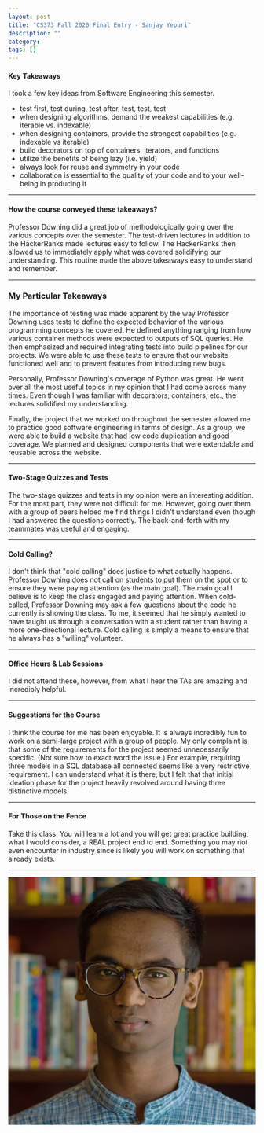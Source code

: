 ```yaml
---
layout: post
title: "CS373 Fall 2020 Final Entry - Sanjay Yepuri"
description: ""
category:
tags: []
---
```


#### Key Takeaways
I took a few key ideas from Software Engineering this semester.

- test first, test during, test after, test, test, test
- when designing algorithms, demand the weakest capabilities (e.g. iterable vs. indexable)
- when designing containers, provide the strongest capabilities (e.g. indexable vs iterable)
- build decorators on top of containers, iterators, and functions
- utilize the benefits of being lazy (i.e. yield)
- always look for reuse and symmetry in your code
- collaboration is essential to the quality of your code and to your well-being in producing it


---
#### How the course conveyed these takeaways?

Professor Downing did a great job of methodologically going over the various concepts over the semester. The test-driven lectures in addition to the HackerRanks made lectures easy to follow. The HackerRanks then allowed us to immediately apply what was covered solidifying our understanding. This routine made the above takeaways easy to understand and remember.

---

### My Particular Takeaways

The importance of testing was made apparent by the way Professor Downing uses tests to define the expected behavior of the various programming concepts he covered. He defined anything ranging from how various container methods were expected to outputs of SQL queries. He then emphasized and required integrating tests into build pipelines for our projects. We were able to use these tests to ensure that our website functioned well and to prevent features from introducing new bugs.

Personally, Professor Downing's coverage of Python was great. He went over all the most useful topics in my opinion that I had come across many times. Even though I was familiar with decorators, containers, etc., the lectures solidified my understanding.

Finally, the project that we worked on throughout the semester allowed me to practice good software engineering in terms of design. As a group, we were able to build a website that had low code duplication and good coverage. We planned and designed components that were extendable and reusable across the website.

---
#### Two-Stage Quizzes and Tests

The two-stage quizzes and tests in my opinion were an interesting addition. For the most part, they were not difficult for me. However, going over them with a group of peers helped me find things I didn't understand even though I had answered the questions correctly. The back-and-forth with my teammates was useful and engaging.

---
#### Cold Calling?
I don't think that "cold calling" does justice to what actually happens. Professor Downing does not call on students to put them on the spot or to ensure they were paying attention (as the main goal). The main goal I believe is to keep the class engaged and paying attention. When cold-called, Professor Downing may ask a few questions about the code he currently is showing the class. To me, it seemed that he simply wanted to have taught us through a conversation with a student rather than having a more one-directional lecture. Cold calling is simply a means to ensure that he always has a "willing" volunteer.

---
#### Office Hours & Lab Sessions
I did not attend these, however, from what I hear the TAs are amazing and incredibly helpful.

---
#### Suggestions for the Course
I think the course for me has been enjoyable. It is always incredibly fun to work on a semi-large project with a group of people. My only complaint is that some of the requirements for the project seemed unnecessarily specific. (Not sure how to exact word the issue.) For example, requiring three models in a SQL database all connected seems like a very restrictive requirement. I can understand what it is there, but I felt that that initial ideation phase for the project heavily revolved around having three distinctive models.

---
#### For Those on the Fence

Take this class. You will learn a lot and you will get great practice building, what I would consider, a REAL project end to end. Something you may not even encounter in industry since is likely you will work on something that already exists.

---

<img src="/assets/headshot.jpg">

